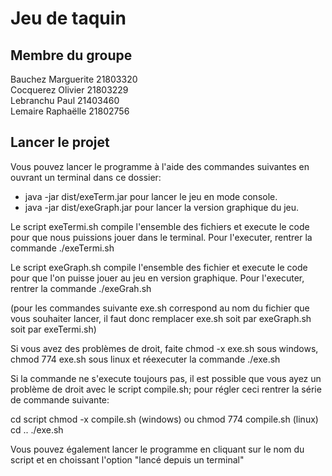 # Jeu de taquin


## Membre du groupe
Bauchez Marguerite 21803320  
Cocquerez Olivier 21803229  
Lebranchu Paul 21403460  
Lemaire Raphaëlle 21802756  

## Lancer le projet 
Vous pouvez lancer le programme à l'aide des commandes suivantes en ouvrant un terminal dans ce dossier:

* java -jar dist/exeTerm.jar pour lancer le jeu en mode console.
* java -jar dist/exeGraph.jar pour lancer la version graphique du jeu.



Le script exeTermi.sh compile l'ensemble des fichiers et execute le code pour que nous puissions jouer dans le terminal. Pour l'executer, rentrer la commande ./exeTermi.sh 

Le script exeGraph.sh compile l'ensemble des fichier et execute le code pour que l'on puisse jouer au jeu en version graphique. Pour l'executer, rentrer la commande ./exeGrah.sh

(pour les commandes suivante exe.sh correspond au nom du fichier que vous souhaiter lancer, il faut donc remplacer exe.sh soit par exeGraph.sh soit par exeTermi.sh)

Si vous avez des problèmes de droit, faite chmod -x exe.sh sous windows, chmod 774 exe.sh sous linux et réexecuter la commande ./exe.sh

Si la commande ne s'execute toujours pas, il est possible que vous ayez un problème de droit avec le script compile.sh; pour régler ceci rentrer la série de commande suivante:

cd script
chmod -x compile.sh (windows) ou chmod 774 compile.sh (linux)
cd ..
./exe.sh

Vous pouvez également lancer le programme en cliquant sur le nom du script et en choissant l'option "lancé depuis un terminal"



